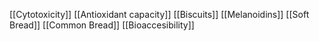 [[Cytotoxicity]]
[[Antioxidant capacity]]
[[Biscuits]]
[[Melanoidins]]
[[Soft Bread]]
[[Common Bread]]
[[Bioaccesibility]]
